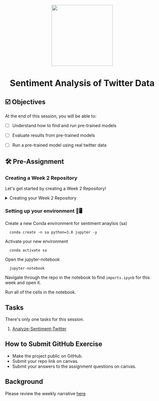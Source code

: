 <p align = "center" draggable=”false” ><img src="https://user-images.githubusercontent.com/37101144/161836199-fdb0219d-0361-4988-bf26-48b0fad160a3.png"
     width="200px"
     height="auto"/>
</p>



# <h1 align="center" id="heading">Sentiment Analysis of Twitter Data</h1>



## ☑️ Objectives
At the end of this session, you will be able to:
- [ ] Understand how to find and run pre-trained models
- [ ] Evaluate results from pre-trained models
- [ ] Run a pre-trained model using real twitter data


## :hammer_and_wrench: Pre-Assignment

### Creating a Week 2 Repository
Let's get started by creating a Week 2 Repository!

<details>
  <summary>Creating your Week 2 Repository</summary>
  <br>

1. The first thing to do is create a new empty public repository!

![image](https://user-images.githubusercontent.com/19699016/176268864-0893db99-f496-4e0f-8860-fc635ec76106.png)

2. Be sure to fill out your repository name, description, and ensure it's public! NOTE: DO NOT ADD A README OR LICENSE
     
![image](https://user-images.githubusercontent.com/19699016/176269140-57baeb17-9e97-412b-bd9b-866dc7012e85.png)

3. Now that you've done the required set-up on GitHub.com, let's move to our terminal and clone the MLE-9 repository!
     
     ```console
     git clone git@github.com:FourthBrain/MLE-9.git
     ```
     
4. OPTIONAL: If you've already cloned the MLE-9 repository - feel free to pull the recent changes by `cd`ing into the directory that contains the MLE-9 repo, and running this command. Be sure to return to the parent directory before moving on! (`cd ..`)
     
     ```console
      git pull origin main
     ```

5. Now, we're going to copy the contents of the assignment to a new folder using the following command
     
     ```console
     cp -r MLE-9/assignments/week-2-twitter-sentiment .
     ```
     
6. Once that is complete, we'll `cd` into the newly created folder with
     
     ```console
     cd week-2-twitter-sentiment
     ```
     
7. Now, let's init our repository in this folder using
     
     ```console
     git init
     ```
     
8. We'll add the contents of the folder using
     
     ```console
     git add .
     ```
     
9. Let's create an initial commit!
     
     ```console
     git commit -m "Initial Commit"
     ```
     
10. Now we can add our created repository as a remote using the following command. Don't forget, you can get the SSH address from your repository by clicking the green `Code` button on GitHub.com!
     
     ```console
     git remote add main git@github.com:<YOUR GITHUB USERNAME>/<YOUR REPOSITORY NAME>
     ```
     
11. Now we'll set our branch to `main`
     
     ```console
     git branch -M main
     ```
     
12. Last, but not least, let's push the contents of our commit to our repo!
     
     ```console
     git push -u main main
     ```
 
13. That's it, that's all!

</details>

### Setting up your environment 🐍🖥️

Create a new Conda environment for sentiment anaylsis (sa)
```console
  conda create -n sa python=3.8 jupyter -y
```
Activate your new environment
```console
  conda activate sa
```

Open the jupyter-notebook
```console
  jupyter-notebook
```

Navigate through the repo in the notebook to find `imports.ipynb` for this week and open it.

Run all of the cells in the notebook.

## Tasks
There's only one tasks for this session.
1. [Analyze-Sentiment-Twitter](nb/analyze-sentiment-twitter.ipynb)

## How to Submit GitHub Exercise
- Make the project public on GitHub.
- Submit your repo link on canvas. 
- Submit your answers to the assignment questions on canvas.


## Background
Please review the weekly narrative [here](https://great-yamamomo-5c3.notion.site/Week-2-Building-Data-Centric-AI-Products-ea6fbd7dc36042f6b571ba093a3aa41a)
